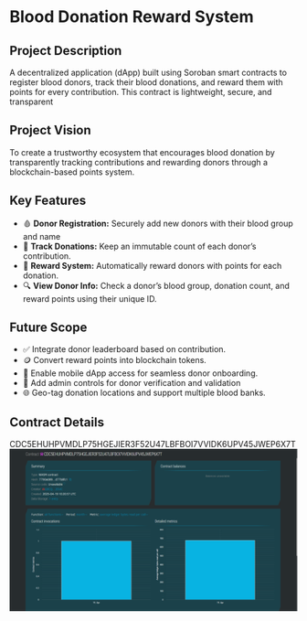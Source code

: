 # Blood Donation Reward System

## Project Description
A decentralized application (dApp) built using Soroban smart contracts to register blood donors, track their blood donations, and reward them with points for every contribution. This contract is lightweight, secure, and transparent

## Project Vision
To create a trustworthy ecosystem that encourages blood donation by transparently tracking contributions and rewarding donors through a blockchain-based points system.

## Key Features
- 🩸 **Donor Registration:** Securely add new donors with their blood group and name
- 🧾 **Track Donations:** Keep an immutable count of each donor’s contribution.
- 🎁 **Reward System:** Automatically reward donors with points for each donation.
- 🔍 **View Donor Info:** Check a donor’s blood group, donation count, and reward points using their unique ID.

## Future Scope
- ✅ Integrate donor leaderboard based on contribution.
- 🪙 Convert reward points into blockchain tokens.
- 📲 Enable mobile dApp access for seamless donor onboarding.
- 🔐 Add admin controls for donor verification and validation
- 🌐 Geo-tag donation locations and support multiple blood banks.

## Contract Details
CDC5EHUHPVMDLP75HGEJIER3F52U47LBFBOI7VVIDK6UPV45JWEP6X7T
![alt text](<Screenshot (103).png>)

